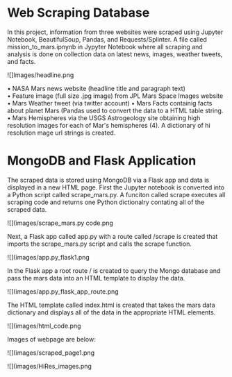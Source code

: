 # Web Scraping Database

In this project, information from three websites were scraped using Jupyter Notebook, BeautifulSoup, Pandas, and Requests/Splinter. 
A file called mission_to_mars.ipnynb in Jypyter Notebook where all scraping and analysis is done on collection data on latest news, images, weather tweets, and facts.

![]Images/headline.png

•	NASA Mars news website (headline title and paragraph text)	
•	Feature image (full size .jpg image) from JPL Mars Space Images website
•	Mars Weather tweet (via twitter account) 
•	Mars Facts containig facts about planet Mars (Pandas used to convert the data to a HTML table string.
•	Mars Hemispheres via the USGS Astrogeology site obtaining high resolution images for each of Mar's hemispheres (4). A dictionary of hi resolution mage url strings is created. 

# MongoDB and Flask Application
The scraped data is stored using MongoDB via a Flask app and data is displayed in a new HTML page. 
First the Jupyter notebook is converted into a Python script called scrape_mars.py. A funciton called scrape executes all scraping code and returns one Python dictionalry contating all of the scraped data.

![](images/scrape_mars.py code.png

Next, a Flask app called app.py with a route called /scrape is created that imports the scrape_mars.py script and calls the scrape function.

![](images/app.py_flask1.png

In the Flask app a root route / is created to query the Mongo database and pass the mars data into an HTML template to display the data.

![](images/app.py_flask_app_route.png

The HTML template called index.html is created that takes the mars data dictionary and displays all of the data in the appropriate HTML elements. 

![](images/html_code.png

Images of webpage are below:

![](images/scraped_page1.png

![](images/HiRes_images.png

